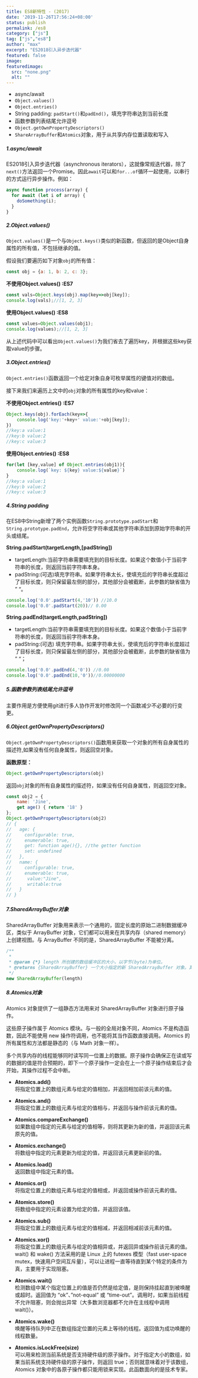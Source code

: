 ```yaml
---
title: ES8新特性 - (2017)
date: '2019-11-26T17:56:24+08:00'
status: publish
permalink: /es8
category: ["js"] 
tag: ["js","es8"]
author: "max"
excerpt: "ES2018引入异步迭代器"
featured: false
image: 
featuredimage:
  src: "none.png"
  alt: ""
---
```

- async/await
- `Object.values()`
- `Object.entries()`
- String padding: `padStart()`和`padEnd()`，填充字符串达到当前长度
- 函数参数列表结尾允许逗号
- `Object.getOwnPropertyDescriptors()`
- `ShareArrayBuffer`和`Atomics`对象，用于从共享内存位置读取和写入

##### 1.async/await

ES2018引入异步迭代器（asynchronous iterators），这就像常规迭代器，除了`next()`方法返回一个Promise。因此`await`可以和`for...of`循环一起使用，以串行的方式运行异步操作。例如：

```js
async function process(array) {
  for await (let i of array) {
    doSomething(i);
  }
}
```

##### 2.Object.values()

`Object.values()`是一个与`Object.keys()`类似的新函数，但返回的是Object自身属性的所有值，不包括继承的值。

假设我们要遍历如下对象`obj`的所有值：

```js
const obj = {a: 1, b: 2, c: 3};
```

**不使用Object.values() :ES7**

```js
const vals=Object.keys(obj).map(key=>obj[key]);
console.log(vals);//[1, 2, 3]
```

**使用Object.values() :ES8**

```js
const values=Object.values(obj1);
console.log(values);//[1, 2, 3]
```

从上述代码中可以看出`Object.values()`为我们省去了遍历key，并根据这些key获取value的步骤。

##### 3.Object.entries()

`Object.entries()`函数返回一个给定对象自身可枚举属性的键值对的数组。

接下来我们来遍历上文中的`obj`对象的所有属性的key和value：

**不使用Object.entries() :ES7**

```js
Object.keys(obj).forEach(key=>{
	console.log('key:'+key+' value:'+obj[key]);
})
//key:a value:1
//key:b value:2
//key:c value:3
```

**使用Object.entries() :ES8**

```js
for(let [key,value] of Object.entries(obj1)){
	console.log(`key: ${key} value:${value}`)
}
//key:a value:1
//key:b value:2
//key:c value:3
```

##### 4.String padding

在ES8中String新增了两个实例函数`String.prototype.padStart`和`String.prototype.padEnd`，允许将空字符串或其他字符串添加到原始字符串的开头或结尾。

**String.padStart(targetLength,\[padString\])**

- targetLength:当前字符串需要填充到的目标长度。如果这个数值小于当前字符串的长度，则返回当前字符串本身。
- padString:(可选)填充字符串。如果字符串太长，使填充后的字符串长度超过了目标长度，则只保留最左侧的部分，其他部分会被截断，此参数的缺省值为 ” “。

```js
console.log('0.0'.padStart(4,'10')) //10.0
console.log('0.0'.padStart(20))// 0.00 
```

**String.padEnd(targetLength,padString\])**

- targetLength:当前字符串需要填充到的目标长度。如果这个数值小于当前字符串的长度，则返回当前字符串本身。
- padString:(可选) 填充字符串。如果字符串太长，使填充后的字符串长度超过了目标长度，则只保留最左侧的部分，其他部分会被截断，此参数的缺省值为 ” “；

```js
console.log('0.0'.padEnd(4,'0')) //0.00
console.log('0.0'.padEnd(10,'0'))//0.00000000
```

##### 5.函数参数列表结尾允许逗号

主要作用是方便使用git进行多人协作开发时修改同一个函数减少不必要的行变更。

##### 6.Object.getOwnPropertyDescriptors()

`Object.getOwnPropertyDescriptors()`函数用来获取一个对象的所有自身属性的描述符,如果没有任何自身属性，则返回空对象。

**函数原型：**
```js
Object.getOwnPropertyDescriptors(obj)
```

返回`obj`对象的所有自身属性的描述符，如果没有任何自身属性，则返回空对象。

```js
const obj2 = {
	name: 'Jine',
	get age() { return '18' }
};
Object.getOwnPropertyDescriptors(obj2)
// {
//   age: {
//     configurable: true,
//     enumerable: true,
//     get: function age(){}, //the getter function
//     set: undefined
//   },
//   name: {
//     configurable: true,
//     enumerable: true,
//		value:"Jine",
//		writable:true
//   }
// }
```

##### 7.SharedArrayBuffer对象

SharedArrayBuffer 对象用来表示一个通用的，固定长度的原始二进制数据缓冲区，类似于 ArrayBuffer 对象，它们都可以用来在共享内存（shared memory）上创建视图。与 ArrayBuffer 不同的是，SharedArrayBuffer 不能被分离。

```js
/**
 *
 * @param {*} length 所创建的数组缓冲区的大小，以字节(byte)为单位。
 * @returns {SharedArrayBuffer} 一个大小指定的新 SharedArrayBuffer 对象。其内容被初始化为 0。
 */
new SharedArrayBuffer(length)
```

##### 8.Atomics对象

Atomics 对象提供了一组静态方法用来对 SharedArrayBuffer 对象进行原子操作。

这些原子操作属于 Atomics 模块。与一般的全局对象不同，Atomics 不是构造函数，因此不能使用 new 操作符调用，也不能将其当作函数直接调用。Atomics 的所有属性和方法都是静态的（与 Math 对象一样）。

多个共享内存的线程能够同时读写同一位置上的数据。原子操作会确保正在读或写的数据的值是符合预期的，即下一个原子操作一定会在上一个原子操作结束后才会开始，其操作过程不会中断。

- **Atomics.add()**<br>
将指定位置上的数组元素与给定的值相加，并返回相加前该元素的值。

- **Atomics.and()**<br>
将指定位置上的数组元素与给定的值相与，并返回与操作前该元素的值。

- **Atomics.compareExchange()**<br>
如果数组中指定的元素与给定的值相等，则将其更新为新的值，并返回该元素原先的值。

- **Atomics.exchange()**<br>
将数组中指定的元素更新为给定的值，并返回该元素更新前的值。

- **Atomics.load()**<br>
返回数组中指定元素的值。

- **Atomics.or()**<br>
将指定位置上的数组元素与给定的值相或，并返回或操作前该元素的值。

- **Atomics.store()**<br>
将数组中指定的元素设置为给定的值，并返回该值。

- **Atomics.sub()**<br>
将指定位置上的数组元素与给定的值相减，并返回相减前该元素的值。

- **Atomics.xor()**<br>
将指定位置上的数组元素与给定的值相异或，并返回异或操作前该元素的值。
wait() 和 wake() 方法采用的是 Linux 上的 futexes 模型（fast user-space mutex，快速用户空间互斥量），可以让进程一直等待直到某个特定的条件为真，主要用于实现阻塞。

- **Atomics.wait()**<br>
检测数组中某个指定位置上的值是否仍然是给定值，是则保持挂起直到被唤醒或超时。返回值为 “ok”、”not-equal” 或 “time-out”。调用时，如果当前线程不允许阻塞，则会抛出异常（大多数浏览器都不允许在主线程中调用 wait()）。

- **Atomics.wake()**<br>
唤醒等待队列中正在数组指定位置的元素上等待的线程。返回值为成功唤醒的线程数量。

- **Atomics.isLockFree(size)**<br>
可以用来检测当前系统是否支持硬件级的原子操作。对于指定大小的数组，如果当前系统支持硬件级的原子操作，则返回 true；否则就意味着对于该数组，Atomics 对象中的各原子操作都只能用锁来实现。此函数面向的是技术专家。
